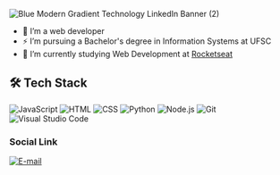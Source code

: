 

![Blue Modern Gradient Technology LinkedIn Banner (2)](https://github.com/rodirog/rodirog/assets/101756238/563e7688-0082-43ae-871e-ad3693dbfb2e)




- 🔭 I’m a web developer
- ⚡ I’m pursuing a Bachelor's degree in Information Systems at UFSC
- 🚀 I’m currently studying Web Development at [Rocketseat](https://www.rocketseat.com.br/)  

## 🛠️ Tech Stack

![JavaScript](https://img.shields.io/badge/-JavaScript-05122A?style=flat&logo=javascript)
![HTML](https://img.shields.io/badge/-HTML-05122A?style=flat&logo=HTML5)
![CSS](https://img.shields.io/badge/-CSS-05122A?style=flat&logo=CSS3)
![Python](https://img.shields.io/badge/-Python-05122A?style=flat&logo=Python)
![Node.js](https://img.shields.io/badge/-Node.js-05122A?style=flat&logo=node.js)
![Git](https://img.shields.io/badge/-Git-05122A?style=flat&logo=git)
![Visual Studio Code](https://img.shields.io/badge/-Visual%20Studio%20Code-05122A?style=flat&logo=visual-studio-code)

### Social Link
<a href="https://www.linkedin.com/in/rodrigo-reis-da-silva/" target="_blank">
  <img align="center" src="https://img.shields.io/badge/-LinkedIn-05122A?style=flat&logo=linkedin" alt="E-mail"/>
</a> 
